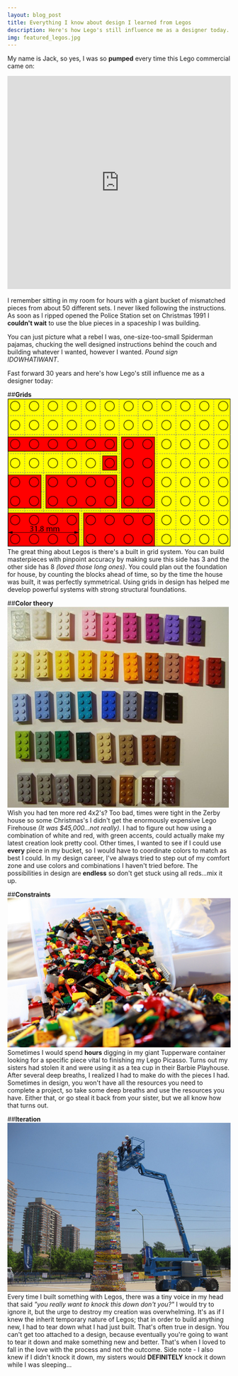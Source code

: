 ```yaml
---
layout: blog_post
title: Everything I know about design I learned from Legos
description: Here's how Lego's still influence me as a designer today...
img: featured_legos.jpg
---
```


My name is Jack, so yes, I was so **pumped** every time this Lego commercial came on:

<iframe width="100%" height="480" src="http://www.youtube.com/embed/76qQ7TLHtX0?rel=0" frameborder="0"></iframe>


I remember sitting in my room for hours with a giant bucket of mismatched pieces from about 50 different sets. I never liked following the instructions. As soon as I ripped opened the Police Station set on Christmas 1991 I **couldn't wait** to use the blue pieces in a spaceship I was building.

You can just picture what a rebel I was, one-size-too-small Spiderman pajamas, chucking the well designed instructions behind the couch and building whatever I wanted, however I wanted. *Pound sign IDOWHATIWANT*.

Fast forward 30 years and here's how Lego's still influence me as a designer today:



##**Grids**
![Grids](/assets/img/blog-lego-1.png)
The great thing about Legos is there's a built in grid system. You can build masterpieces with pinpoint accuracy by making sure this side has 3 and the other side has 8 *(loved those long ones)*. You could plan out the foundation for house, by counting the blocks ahead of time, so by the time the house was built, it was perfectly symmetrical. Using grids in design has helped me develop powerful systems with strong structural foundations. 


##**Color theory**
![Grids](/assets/img/blog-lego-2.jpg)
Wish you had ten more red 4x2's? Too bad, times were tight in the Zerby house so some Christmas's I didn't get the enormously expensive Lego Firehouse *(It was $45,000...not really)*. I had to figure out how using a combination of white and red, with green accents, could actually make my latest creation look pretty cool. Other times, I wanted to see if I could use **every** piece in my bucket, so I would have to coordinate colors to match as best I could. In my design career, I've always tried to step out of my comfort zone and use colors and combinations I haven't tried before. The possibilities in design are **endless** so don't get stuck using all reds...mix it up.


##**Constraints**
![Grids](/assets/img/blog-lego-3.jpg)
Sometimes I would spend **hours** digging in my giant Tupperware container looking for a specific piece vital to finishing my Lego Picasso. Turns out my sisters had stolen it and were using it as a tea cup in their Barbie Playhouse. After several deep breaths, I realized I had to make do with the pieces I had. Sometimes in design, you won't have all the resources you need to complete a project, so take some deep breaths and use the resources you have. Either that, or go steal it back from your sister, but we all know how that turns out.


##**Iteration**
![Grids](/assets/img/blog-lego-4.png)
Every time I built something with Legos, there was a tiny voice in my head that said *"you really want to knock this down don't you?"* I would try to ignore it, but the urge to destroy my creation was overwhelming. It's as if I knew the inherit temporary nature of Legos; that in order to build anything new, I had to tear down what I had just built. That's often true in design. You can't get too attached to a design, because eventually you're going to want to tear it down and make something new and better. That's when I loved to fall in the love with the process and not the outcome. Side note - I also knew if I didn't knock it down, my sisters would **DEFINITELY** knock it down while I was sleeping...